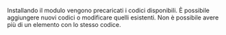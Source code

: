 Installando il modulo vengono precaricati i codici disponibili. È possibile aggiungere
nuovi codici o modificare quelli esistenti. Non è possibile avere più di un elemento con
lo stesso codice.
